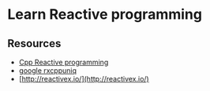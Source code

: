 # Learn Reactive programming

## Resources

* [Cpp Reactive programming](https://github.com/PacktPublishing/CPP-Reactive-Programming)
* [google rxcppuniq](https://github.com/google/rxcppuniq)
* [http://reactivex.io/](http://reactivex.io/)